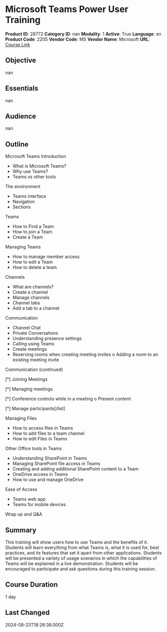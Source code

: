 # Microsoft Teams Power User Training

**Product ID**: 28772
**Category ID**: nan
**Modality**: 1
**Active**: True
**Language**: en
**Product Code**: 2205
**Vendor Code**: MS
**Vendor Name**: Microsoft
**URL**: [Course Link](https://www.fastlaneus.com/course/microsoft-2205)

## Objective
nan

## Essentials
nan

## Audience
nan

## Outline
Microsoft Teams Introduction

 

- What is Microsoft Teams?
- Why use Teams?
- Teams vs other tools

The environment

 

- Teams interface
- Navigation
- Sections

Teams

 

- How to Find a Team
- How to join a Team
- Create a Team

Managing Teams

 

- How to manage member access
- How to edit a Team
- How to delete a team

Channels

 

- What are channels?
- Create a channel
- Manage channels
- Channel tabs
- Add a tab to a channel

Communication

 

- Channel Chat
- Private Conversations
- Understanding presence settings
- Calling using Teams
- Create meetings
- Reserving rooms when creating meeting invites o Adding a room to an existing meeting invite

Communication (continued)  

[*] Joining Meetings 

[*] Managing meetings  

[*] Conference controls while in a meeting o Present content  

[*] Manage participants[/list] 

Managing Files

 

- How to access files in Teams
- How to add files to a team channel
- How to edit Files in Teams

Other Office tools in Teams

 

- Understanding SharePoint in Teams
- Managing SharePoint file access in Teams
- Creating and adding additional SharePoint content to a Team
- OneDrive access in Teams
- How to use and manage OneDrive

Ease of Access

 

- Teams web app
- Teams for mobile devices

 Wrap up and Q&A

## Summary
This training will show users how to use Teams and the benefits of it. Students will learn everything from what Teams is, what it is used for, best practices, and its features that set it apart from other applications. Students will be presented a variety of usage scenarios in which the capabilities of Teams will be explained in a live demonstration. Students will be encouraged to participate and ask questions during this training session.

## Course Duration
1 day

## Last Changed
2024-08-23T18:26:36.000Z
